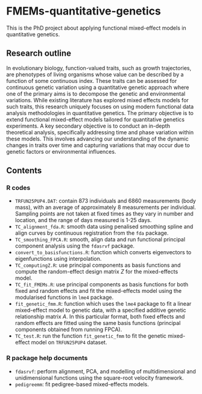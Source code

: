 # FMEMs-quantitative-genetics
This is the PhD project about applying functional mixed-effect models in quantitative genetics.
## Research outline
In evolutionary biology, function-valued traits, such as growth trajectories, are phenotypes of living organisms whose value can be described by a function of some continuous index. These traits can be assessed for continuous genetic variation using a quantitative genetic approach where one of the primary aims is to decompose the genetic and environmental variations. While existing literature has explored mixed effects models for such traits, this research uniquely focuses on using modern functional data analysis methodologies in quantitative genetics. The primary objective is to extend functional mixed-effect models tailored for quantitative genetics experiments. A key secondary objective is to conduct an in-depth theoretical analysis, specifically addressing time and phase variation within these models. This involves advancing our understanding of the dynamic changes in traits over time and capturing variations that may occur due to genetic factors or environmental influences.
## Contents
### R codes
- `TRFUN25PUP4.DAT`: contain 873 individuals and 6860 measurements (body mass), with an average of approximately 8 measurements per individual. Sampling points are not taken at fixed times as they vary in number and location, and the range of days measured is 1-25 days.
- `TC_alignment_fda.R`: smooth data using penalised smoothing spline and align curves by continuous registration from the `fda` package.
- `TC_smoothing_FPCA.R`: smooth, align data and run functional principal component analysis using the `fdasrvf` package.
- `convert_to_basisfunctions.R`: function which converts eigenvectors to eigenfunctions using interpolation.
- `TC_computingZ.R`: use principal components as basis functions and compute the random-effect design matrix $Z$ for the mixed-effects model.
- `TC_fit_FMEMs.R`: use principal components as basis functions for both fixed and random effects and fit the mixed-effects model using the modularised functions in `lme4` package.
- `fit_genetic_fmm.R`: function which uses the `lme4` package to fit a linear mixed-effect model to genetic data, with a specified additive genetic relationship matrix $A$. In this particular format, both fixed effects and random effects are fitted using the same basis functions (principal components obtained from running FPCA).
- `TC_test.R`: run the function `fit_genetic_fmm` to fit the genetic mixed-effect model on `TRFUN25PUP4` dataset. 
### R package help documents
- `fdasrvf`: perform alignment, PCA, and modelling of multidimensional and unidimensional functions using the square-root velocity framework.
- `pedigreemm`: fit pedigree-based mixed-effects models.
